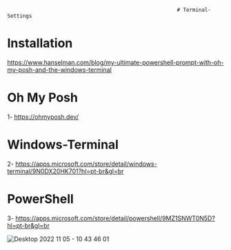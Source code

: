                                                            # Terminal-Settings

# Installation
https://www.hanselman.com/blog/my-ultimate-powershell-prompt-with-oh-my-posh-and-the-windows-terminal

# Oh My Posh
1- https://ohmyposh.dev/

# Windows-Terminal
2- https://apps.microsoft.com/store/detail/windows-terminal/9N0DX20HK701?hl=pt-br&gl=br

# PowerShell
3- https://apps.microsoft.com/store/detail/powershell/9MZ1SNWT0N5D?hl=pt-br&gl=br

![Desktop 2022 11 05 - 10 43 46 01](https://user-images.githubusercontent.com/81332522/200124175-c32c72dd-2270-4260-a50d-c6dc95aa4fc8.gif)
